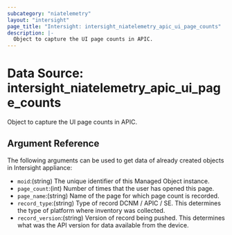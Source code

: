 ```yaml
---
subcategory: "niatelemetry"
layout: "intersight"
page_title: "Intersight: intersight_niatelemetry_apic_ui_page_counts"
description: |-
  Object to capture the UI page counts in APIC.
---
```


# Data Source: intersight_niatelemetry_apic_ui_page_counts
Object to capture the UI page counts in APIC.
## Argument Reference
The following arguments can be used to get data of already created objects in Intersight appliance:
* `moid`:(string) The unique identifier of this Managed Object instance. 
* `page_count`:(int) Number of times that the user has opened this page. 
* `page_name`:(string) Name of the page for which page count is recorded. 
* `record_type`:(string) Type of record DCNM / APIC / SE. This determines the type of platform where inventory was collected. 
* `record_version`:(string) Version of record being pushed. This determines what was the API version for data available from the device. 
